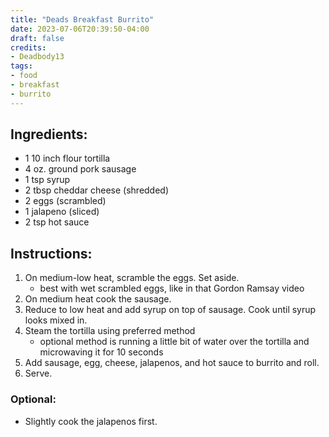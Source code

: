 ```yaml
---
title: "Deads Breakfast Burrito"
date: 2023-07-06T20:39:50-04:00
draft: false
credits:
- Deadbody13
tags:
- food
- breakfast
- burrito
---
```


## Ingredients:
- 1 10 inch flour tortilla
- 4 oz. ground pork sausage
- 1 tsp syrup
- 2 tbsp cheddar cheese (shredded)
- 2 eggs (scrambled)
- 1 jalapeno (sliced)
- 2 tsp hot sauce

## Instructions:
1. On medium-low heat, scramble the eggs. Set aside.
    - best with wet scrambled eggs, like in that Gordon Ramsay video
1. On medium heat cook the sausage.
1. Reduce to low heat and add syrup on top of sausage. Cook until syrup looks mixed in.
1. Steam the tortilla using preferred method
    - optional method is running a little bit of water over the tortilla and microwaving it for 10 seconds
1. Add sausage, egg, cheese, jalapenos, and hot sauce to burrito and roll.
1. Serve.

### Optional:
- Slightly cook the jalapenos first.
